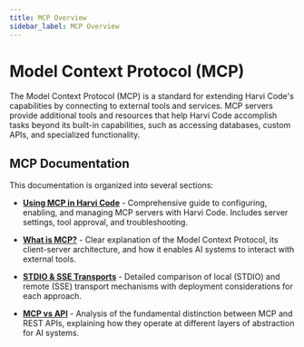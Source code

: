 ```yaml
---
title: MCP Overview
sidebar_label: MCP Overview
---
```


# Model Context Protocol (MCP)

The Model Context Protocol (MCP) is a standard for extending Harvi Code's capabilities by connecting to external tools and services. MCP servers provide additional tools and resources that help Harvi Code accomplish tasks beyond its built-in capabilities, such as accessing databases, custom APIs, and specialized functionality.

## MCP Documentation

This documentation is organized into several sections:

- [**Using MCP in Harvi Code**](/features/mcp/using-mcp-in-kilo-code) - Comprehensive guide to configuring, enabling, and managing MCP servers with Harvi Code. Includes server settings, tool approval, and troubleshooting.

- [**What is MCP?**](/features/mcp/what-is-mcp) - Clear explanation of the Model Context Protocol, its client-server architecture, and how it enables AI systems to interact with external tools.

- [**STDIO & SSE Transports**](/features/mcp/server-transports) - Detailed comparison of local (STDIO) and remote (SSE) transport mechanisms with deployment considerations for each approach.

- [**MCP vs API**](/features/mcp/mcp-vs-api) - Analysis of the fundamental distinction between MCP and REST APIs, explaining how they operate at different layers of abstraction for AI systems.
